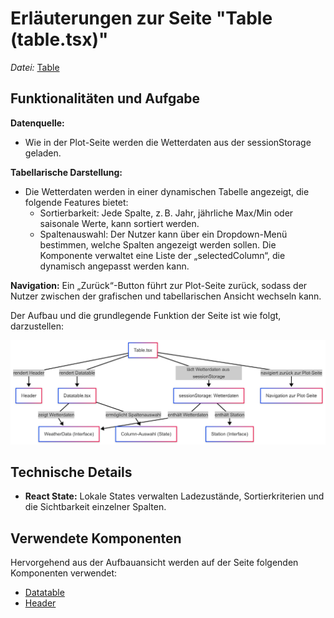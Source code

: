 # Erläuterungen zur Seite "Table (table.tsx)"
*Datei:* [Table](../src/pages/table.tsx)  <br>

## Funktionalitäten und Aufgabe
**Datenquelle:**
- Wie in der Plot-Seite werden die Wetterdaten aus der sessionStorage geladen.

**Tabellarische Darstellung:**
- Die Wetterdaten werden in einer dynamischen Tabelle angezeigt, die folgende Features bietet:
    - Sortierbarkeit: Jede Spalte, z. B. Jahr, jährliche Max/Min oder saisonale Werte, kann sortiert werden.
    - Spaltenauswahl: Der Nutzer kann über ein Dropdown-Menü bestimmen, welche Spalten angezeigt werden sollen. Die Komponente verwaltet eine Liste der „selectedColumn“, die dynamisch angepasst werden kann.

**Navigation:** Ein „Zurück“-Button führt zur Plot-Seite zurück, sodass der Nutzer zwischen der grafischen und tabellarischen Ansicht wechseln kann.

Der Aufbau und die grundlegende Funktion der Seite ist wie folgt, darzustellen:

![Overview](../doc/img/Table_Page.png)

## Technische Details
- **React State:** Lokale States verwalten Ladezustände, Sortierkriterien und die Sichtbarkeit einzelner Spalten.

## Verwendete Komponenten
Hervorgehend aus der Aufbauansicht werden auf der Seite folgenden Komponenten verwendet:
- [Datatable](../src/components/datatable.tsx)
- [Header](../src/layouts/header.tsx)


